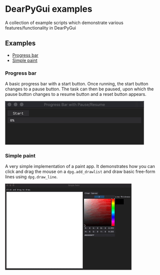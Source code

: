 # DearPyGui examples
A collection of example scripts which demonstrate various features/functionality in DearPyGui

## Examples

- [Progress bar](#progress-bar)
- [Simple paint](#simple-paint)

### Progress bar 

A basic progress bar with a start button. Once running, the start button changes to a pause button. The task can then be paused, upon which the pause button changes to a resume button and a reset button appears. 

![Progress bar](assets/gifs/progress_bar.gif)

### Simple paint

A very simple implementation of a paint app. It demonstrates how you can click and drag the mouse on a `dpg.add_drawlist` and draw basic free-form lines using `dpg.draw_line`.

![Simple paint](assets/gifs/simple_paint.gif)